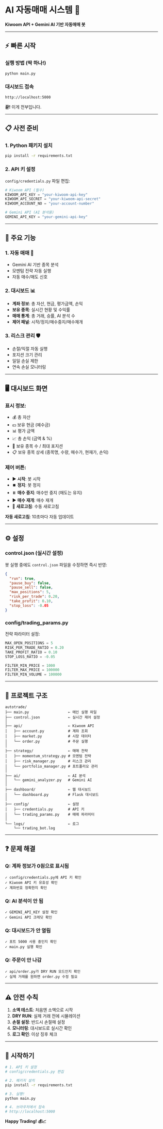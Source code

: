 # AI 자동매매 시스템 🚀

**Kiwoom API + Gemini AI 기반 자동매매 봇**

---

## ⚡ 빠른 시작

### 실행 방법 (딱 하나!)

```bash
python main.py
```

### 대시보드 접속

```
http://localhost:5000
```

**끝!** 이게 전부입니다.

---

## 📋 사전 준비

### 1. Python 패키지 설치

```bash
pip install -r requirements.txt
```

### 2. API 키 설정

`config/credentials.py` 파일 편집:

```python
# Kiwoom API (필수)
KIWOOM_API_KEY = "your-kiwoom-api-key"
KIWOOM_API_SECRET = "your-kiwoom-api-secret"
KIWOOM_ACCOUNT_NO = "your-account-number"

# Gemini API (AI 분석용)
GEMINI_API_KEY = "your-gemini-api-key"
```

---

## 🎯 주요 기능

### 1. 자동 매매 🤖
- Gemini AI 기반 종목 분석
- 모멘텀 전략 자동 실행
- 자동 매수/매도 신호

### 2. 대시보드 📊
- **계좌 정보**: 총 자산, 현금, 평가금액, 손익
- **보유 종목**: 실시간 현황 및 수익률
- **매매 통계**: 총 거래, 승률, AI 분석 수
- **제어 패널**: 시작/정지/매수중지/매수재개

### 3. 리스크 관리 🛡️
- 손절/익절 자동 실행
- 포지션 크기 관리
- 일일 손실 제한
- 연속 손실 모니터링

---

## 🖥️ 대시보드 화면

### 표시 정보:
- 💰 총 자산
- 💵 보유 현금 (예수금)
- 📊 평가 금액
- 📈 총 손익 (금액 & %)
- 🎯 보유 종목 수 / 최대 포지션
- 📋 보유 종목 상세 (종목명, 수량, 매수가, 현재가, 손익)

### 제어 버튼:
- ▶️ **시작**: 봇 시작
- ⏹️ **정지**: 봇 정지
- ⏸️ **매수 중지**: 매수만 중지 (매도는 유지)
- ▶️ **매수 재개**: 매수 재개
- 🔄 **새로고침**: 수동 새로고침

**자동 새로고침**: 10초마다 자동 업데이트

---

## ⚙️ 설정

### control.json (실시간 설정)

봇 실행 중에도 `control.json` 파일을 수정하면 즉시 반영:

```json
{
  "run": true,
  "pause_buy": false,
  "pause_sell": false,
  "max_positions": 5,
  "risk_per_trade": 0.20,
  "take_profit": 0.10,
  "stop_loss": -0.05
}
```

### config/trading_params.py

전략 파라미터 설정:

```python
MAX_OPEN_POSITIONS = 5
RISK_PER_TRADE_RATIO = 0.20
TAKE_PROFIT_RATIO = 0.10
STOP_LOSS_RATIO = -0.05

FILTER_MIN_PRICE = 1000
FILTER_MAX_PRICE = 100000
FILTER_MIN_VOLUME = 100000
```

---

## 📂 프로젝트 구조

```
autotrade/
├── main.py                  ← 메인 실행 파일
├── control.json             ← 실시간 제어 설정
│
├── api/                     ← Kiwoom API
│   ├── account.py           # 계좌 조회
│   ├── market.py            # 시장 데이터
│   └── order.py             # 주문 실행
│
├── strategy/                ← 매매 전략
│   ├── momentum_strategy.py # 모멘텀 전략
│   ├── risk_manager.py      # 리스크 관리
│   └── portfolio_manager.py # 포트폴리오 관리
│
├── ai/                      ← AI 분석
│   └── gemini_analyzer.py   # Gemini AI
│
├── dashboard/               ← 웹 대시보드
│   └── dashboard.py         # Flask 대시보드
│
├── config/                  ← 설정
│   ├── credentials.py       # API 키
│   └── trading_params.py    # 매매 파라미터
│
└── logs/                    ← 로그
    └── trading_bot.log
```

---

## ❓ 문제 해결

### Q: 계좌 정보가 0원으로 표시됨
```
✓ config/credentials.py에 API 키 확인
✓ Kiwoom API 키 유효성 확인
✓ 계좌번호 정확한지 확인
```

### Q: AI 분석이 안 됨
```
✓ GEMINI_API_KEY 설정 확인
✓ Gemini API 크레딧 확인
```

### Q: 대시보드가 안 열림
```
✓ 포트 5000 사용 중인지 확인
✓ main.py 실행 확인
```

### Q: 주문이 안 나감
```
✓ api/order.py가 DRY RUN 모드인지 확인
✓ 실제 거래를 원하면 order.py 수정 필요
```

---

## ⚠️ 안전 수칙

1. **소액 테스트**: 처음엔 소액으로 시작
2. **DRY RUN**: 실제 거래 전에 시뮬레이션
3. **손절 설정**: 반드시 손절매 설정
4. **모니터링**: 대시보드로 실시간 확인
5. **로그 확인**: 이상 징후 체크

---

## 🚀 시작하기

```bash
# 1. API 키 설정
# config/credentials.py 편집

# 2. 패키지 설치
pip install -r requirements.txt

# 3. 실행!
python main.py

# 4. 브라우저에서 접속
# http://localhost:5000
```

**Happy Trading! 💰📈**
